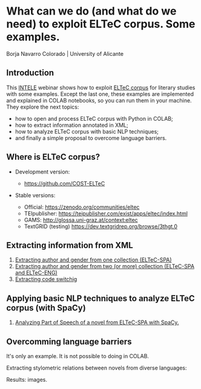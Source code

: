 # What can we do (and what do we need) to exploit ELTeC corpus. Some examples.

Borja Navarro Colorado | University of Alicante

## Introduction

This [INTELE](http://ixa2.si.ehu.eus/intele/?q=home) webinar shows how to exploit [ELTeC corpus](https://www.distant-reading.net/eltec/) for literary studies with some examples. Except the last one, these examples are implemented and explained in COLAB notebooks, so you can run them in your machine. They explore the next topics:

- how to open and process ELTeC corpus with Python in COLAB;
- how to extract information annotated in XML;
- how to analyze ELTeC corpus with basic NLP techniques;
- and finally a simple proposal to overcome language barriers. 

## Where is ELTeC corpus?

+ Development version:
   - https://github.com/COST-ELTeC

+ Stable versions:
    - Official: https://zenodo.org/communities/eltec
    - TEIpublisher: https://teipublisher.com/exist/apps/eltec/index.html
    - GAMS: http://glossa.uni-graz.at/context:eltec
    - TextGRID (testing) https://dev.textgridrep.org/browse/3thgt.0

## Extracting information from XML

1. [Extracting author and gender from one collection (ELTeC-SPA)](https://github.com/bncolorado/Processing-ELTeC-corpus/blob/main/COLAB_notebooks/ELTeC_ExtractAuthorTitleGender.ipynb)
2. [Extracting author and gender from two (or more) collection (ELTeC-SPA and ELTeC-ENG)](https://github.com/bncolorado/Processing-ELTeC-corpus/blob/main/COLAB_notebooks/ELTeC_ExtractAuthorGenderFromSeveralCollections.ipynb)
3. [Extracting code switchig](https://github.com/bncolorado/Processing-ELTeC-corpus/blob/main/COLAB_notebooks/ELTeC_CodeSwitching.ipynb)


## Applying basic NLP techniques to analyze ELTeC corpus (with SpaCy)

1. [Analyzing Part of Speech of a novel from ELTeC-SPA with SpaCy.](https://github.com/bncolorado/Processing-ELTeC-corpus/blob/main/COLAB_notebooks/ELTeC_AnalyzingPoS.ipynb)

## Overcomming language barriers

It's only an example. It is not possible to doing in COLAB.

Extracting stylometric relations between novels from diverse languages:

Results: images.

